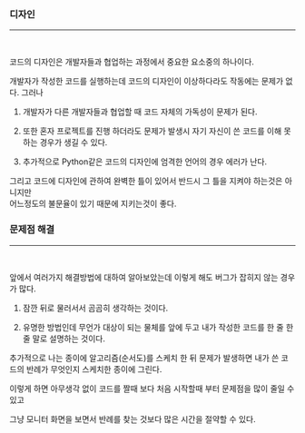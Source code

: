 <h3>디자인</h3>
<hr><br>

코드의 디자인은 개발자들과 협업하는 과정에서 중요한 요소중의 하나이다.

개발자가 작성한 코드를 실행하는데 코드의 디자인이 이상하다라도 작동에는 문제가 없다. 그러나


1) 개발자가 다른 개발자들과 협업할 때 코드 자체의 가독성이 문제가 된다.

2) 또한 혼자 프로젝트를 진행 하더라도 문제가 발생시 자기 자신이 쓴 코드를 이해 못하는 경우가 생길 수 있다. 

3) 추가적으로 Python같은 코드의 디자인에 엄격한 언어의 경우 에러가 난다.

그리고 코드에 디자인에 관하여 완벽한 틀이 있어서 반드시 그 틀을 지켜야 하는것은 아니지만 <br>
어느정도의 불문율이 있기 때문에 지키는것이 좋다.<br>

<h3>문제점 해결</h3>
<hr><br>

앞에서 여러가지 해결방법에 대하여 알아보았는데 이렇게 해도 버그가 잡히지 않는 경우가 많다.

1) 잠깐 뒤로 물러서서 곰곰히 생각하는 것이다.

2) 유명한 방법인데 무언가 대상이 되는 물체를 앞에 두고 내가 작성한 코드를 한 줄 한 줄 말로 설명하는 것이다.

추가적으로 나는 종이에 알고리즘(순서도)를 스케치 한 뒤 문제가 발생하면 내가 쓴 코드의 반례가 무엇인지 스케치한 종이에 그린다. 

이렇게 하면 아무생각 없이 코드를 짤때 보다 처음 시작할때 부터 문제점을 많이 줄일 수 있고 

그냥 모니터 화면을 보면서 반례를 찾는 것보다 많은 시간을 절약할 수 있다.